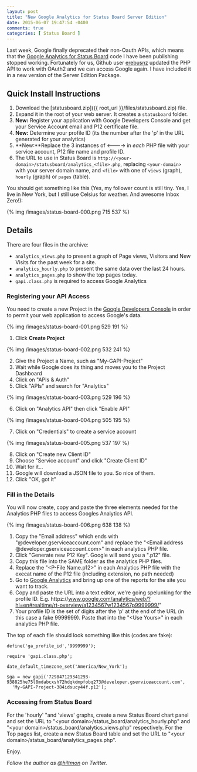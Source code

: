 ```yaml
---
layout: post
title: "New Google Analytics for Status Board Server Edition"
date: 2015-06-07 19:47:54 -0400
comments: true
categories: [ Status Board ]
---
```


Last week, Google finally deprecated their non-Oauth APIs, which means that the [Google Analytics for Status Board](http://hiltmon.com/blog/categories/status-board/) code I have been publishing stopped working. Fortunately for us, Github user [erebusnz](https://github.com/erebusnz/gapi-google-analytics-php-interface) updated the PHP API to work with OAuth2 and we can access Google again. I have included it in a new version of the Server Edition Package.

## Quick Install Instructions

1. Download the [statusboard.zip]({{ root_url }}/files/statusboard.zip) file.
2. Expand it in the root of your web server. It creates a `statusboard` folder.
3. **New:** Register your application with Google Developers Console and get your Service Account email and P12 certificate file.
4. **New:** Determine your profile ID (its the number after the 'p' in the URL generated for your analytics)
5. **New:**Replace the 3 instances of &lt;----&gt; in *each* PHP file with your service account, P12 file name and profile ID.
6. The URL to use in Status Board is `http://<your-domain>/statusboard/analytics_<file>.php`, replacing `<your-domain>` with your server domain name, and `<file>` with one of `views` (graph), `hourly` (graph) or `pages` (table).

You should get something like this <span class="light">(Yes, my follower count is still tiny. Yes, I live in New York, but I still use Celsius for weather. And awesome Inbox Zero!)</span>:

{% img /images/status-board-000.png 715 537 %}

## Details

There are four files in the archive:

* `analytics_views.php` to present a graph of Page views, Visitors and New Visits for the past week for a site.
* `analytics_hourly.php` to present the same data over the last 24 hours.
* `analytics_pages.php` to show the top pages today.
* `gapi.class.php` is required to access Google Analytics

### Registering your API Access

You need to create a new Project in the [Google Developers Console](https://console.developers.google.com/project) in order to permit your web application to access Google's data.

{% img /images/status-board-001.png 529 191 %}

1. Click **Create Project**
 
{% img /images/status-board-002.png 532 241 %}

2. Give the Project a Name, such as "My-GAPI-Project"
3. Wait while Google does its thing and moves you to the Project Dashboard
4. Click on "APIs & Auth"
5. Click "APIs" and search for "Analytics"
 
{% img /images/status-board-003.png 529 196 %} 

6. Click on "Analytics API" then click "Enable API"

{% img /images/status-board-004.png 505 195 %}  
 
7. Click on "Credentials" to create a service account
 
{% img /images/status-board-005.png 537 197 %}  

8. Click on "Create new Client ID"
9. Choose "Service account" and click "Create Client ID"
10. Wait for it...
11. Google will download a JSON file to you. So nice of them.
12. Click "OK, got it"

### Fill in the Details 

You will now create, copy and paste the three elements needed for the Analytics PHP files to access Googles Analytics API.

{% img /images/status-board-006.png 638 138 %}

1. Copy the "Email address" which ends with "@developer.gserviceaccount.com" and replace the "&lt;Email address @developer.gserviceaccount.com&gt;" in each analytics PHP file.
2. Click "Generate new P12 Key". Google will send you a ".p12" file.
3. Copy this file into the SAME folder as the analytics PHP files.
4. Replace the "&lt;P-File Name.p12&gt;" in each Analytics PHP file with the execat name of the P12 file (including extension, no path needed)
5. Go to [Google Analytics](http://www.google.com/analytics/) and bring up one of the reports for the site you want to track.
6. Copy and paste the URL into a text editor, we're going spelunking for the profile ID. E.g. httpz://www.google.com/analytics/web/?hl=en#realtime/rt-overview/a1234567w1234567p9999999/"
7. Your profile ID is the set of digits after the 'p' at the end of the URL (in this case a fake 9999999). Paste that into the "&lt;Use Yours&gt;" in each analytics PHP file.

The top of each file should look something like this (codes are fake):

```
define('ga_profile_id','9999999');

require 'gapi.class.php';

date_default_timezone_set('America/New_York');

$ga = new gapi('729847129341293-938825he75l8mdabcxsh72hdqkdmpfobq273@developer.gserviceaccount.com', 
  'My-GAPI-Project-384idsucy44f.p12');
```

### Accessing from Status Board

For the 'hourly' "and 'views' graphs, create a new Status Board chart panel and set the URL to "&lt;your domain&gt;/status_board/analytics_hourly.php" and "&lt;your domain&gt;/status_board/analytics_views.php" respectively. For the Top pages list, create a new Status Board table and set the URL to "&lt;your domain&gt;/status_board/analytics_pages.php".

Enjoy.

*Follow the author as [@hiltmon](http://twitter.com/hiltmon) on Twitter.*